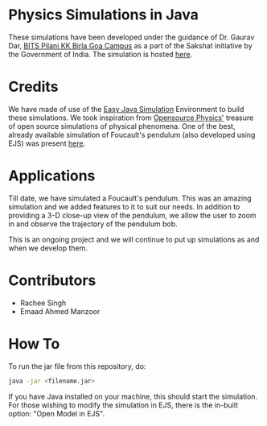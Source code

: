 # Physics Simulations in Java
These simulations have been developed under the guidance of Dr. Gaurav Dar, [BITS Pilani KK Birla Goa Campus](http://universe.bits-pilani.ac.in/Goa/) as a part of the Sakshat initiative by the Government of India. The simulation is hosted [here](http://ictwiki.iitk.ernet.in/wiki/index.php/Animations_in_Physics).

# Credits
We have made of use of the [Easy Java Simulation](http://www.um.es/fem/EjsWiki/) Environment to build these simulations. We took inspiration from [Opensource Physics'](http://www.opensourcephysics.org/) treasure of open source simulations of physical phenomena. One of the best, already available simulation of Foucault's pendulum (also developed using EJS) was present [here](http://www.cleonis.nl/physics/phys256/foucault_pendulum_intro.php).

# Applications
Till date, we have simulated a Foucault's pendulum. This was an amazing simulation and we added features to it to suit our needs. In addition to providing a 3-D close-up view of the pendulum, we allow the user to zoom in and observe the trajectory of the pendulum bob.

This is an ongoing project and we will continue to put up simulations as and when we develop them.

# Contributors
   * Rachee Singh
   * Emaad Ahmed Manzoor

# How To
To run the jar file from this repository, do:

```bash
java -jar <filename.jar>
```
If you have Java installed on your machine, this should start the simulation. For those wishing to modify the simulation in EJS, there is the in-built option: "Open Model in EJS". 
